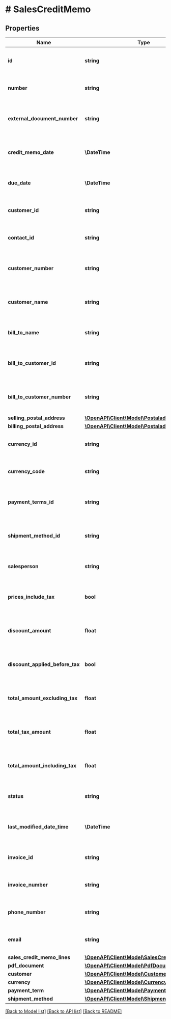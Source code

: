 # # SalesCreditMemo

## Properties

Name | Type | Description | Notes
------------ | ------------- | ------------- | -------------
**id** | **string** | (v1.0) The id property for the Dynamics 365 Business Central salesCreditMemo entity | [optional]
**number** | **string** | (v1.0) The number property for the Dynamics 365 Business Central salesCreditMemo entity | [optional]
**external_document_number** | **string** | (v1.0) The externalDocumentNumber property for the Dynamics 365 Business Central salesCreditMemo entity | [optional]
**credit_memo_date** | **\DateTime** | (v1.0) The creditMemoDate property for the Dynamics 365 Business Central salesCreditMemo entity | [optional]
**due_date** | **\DateTime** | (v1.0) The dueDate property for the Dynamics 365 Business Central salesCreditMemo entity | [optional]
**customer_id** | **string** | (v1.0) The customerId property for the Dynamics 365 Business Central salesCreditMemo entity | [optional]
**contact_id** | **string** | (v1.0) The contactId property for the Dynamics 365 Business Central salesCreditMemo entity | [optional]
**customer_number** | **string** | (v1.0) The customerNumber property for the Dynamics 365 Business Central salesCreditMemo entity | [optional]
**customer_name** | **string** | (v1.0) The customerName property for the Dynamics 365 Business Central salesCreditMemo entity | [optional]
**bill_to_name** | **string** | (v1.0) The billToName property for the Dynamics 365 Business Central salesCreditMemo entity | [optional]
**bill_to_customer_id** | **string** | (v1.0) The billToCustomerId property for the Dynamics 365 Business Central salesCreditMemo entity | [optional]
**bill_to_customer_number** | **string** | (v1.0) The billToCustomerNumber property for the Dynamics 365 Business Central salesCreditMemo entity | [optional]
**selling_postal_address** | [**\OpenAPI\Client\Model\Postaladdresstype**](Postaladdresstype.md) |  | [optional]
**billing_postal_address** | [**\OpenAPI\Client\Model\Postaladdresstype**](Postaladdresstype.md) |  | [optional]
**currency_id** | **string** | (v1.0) The currencyId property for the Dynamics 365 Business Central salesCreditMemo entity | [optional]
**currency_code** | **string** | (v1.0) The currencyCode property for the Dynamics 365 Business Central salesCreditMemo entity | [optional]
**payment_terms_id** | **string** | (v1.0) The paymentTermsId property for the Dynamics 365 Business Central salesCreditMemo entity | [optional]
**shipment_method_id** | **string** | (v1.0) The shipmentMethodId property for the Dynamics 365 Business Central salesCreditMemo entity | [optional]
**salesperson** | **string** | (v1.0) The salesperson property for the Dynamics 365 Business Central salesCreditMemo entity | [optional]
**prices_include_tax** | **bool** | (v1.0) The pricesIncludeTax property for the Dynamics 365 Business Central salesCreditMemo entity | [optional]
**discount_amount** | **float** | (v1.0) The discountAmount property for the Dynamics 365 Business Central salesCreditMemo entity | [optional]
**discount_applied_before_tax** | **bool** | (v1.0) The discountAppliedBeforeTax property for the Dynamics 365 Business Central salesCreditMemo entity | [optional]
**total_amount_excluding_tax** | **float** | (v1.0) The totalAmountExcludingTax property for the Dynamics 365 Business Central salesCreditMemo entity | [optional]
**total_tax_amount** | **float** | (v1.0) The totalTaxAmount property for the Dynamics 365 Business Central salesCreditMemo entity | [optional]
**total_amount_including_tax** | **float** | (v1.0) The totalAmountIncludingTax property for the Dynamics 365 Business Central salesCreditMemo entity | [optional]
**status** | **string** | (v1.0) The status property for the Dynamics 365 Business Central salesCreditMemo entity | [optional]
**last_modified_date_time** | **\DateTime** | (v1.0) The lastModifiedDateTime property for the Dynamics 365 Business Central salesCreditMemo entity | [optional]
**invoice_id** | **string** | (v1.0) The invoiceId property for the Dynamics 365 Business Central salesCreditMemo entity | [optional]
**invoice_number** | **string** | (v1.0) The invoiceNumber property for the Dynamics 365 Business Central salesCreditMemo entity | [optional]
**phone_number** | **string** | (v1.0) The phoneNumber property for the Dynamics 365 Business Central salesCreditMemo entity | [optional]
**email** | **string** | (v1.0) The email property for the Dynamics 365 Business Central salesCreditMemo entity | [optional]
**sales_credit_memo_lines** | [**\OpenAPI\Client\Model\SalesCreditMemoLine[]**](SalesCreditMemoLine.md) |  | [optional]
**pdf_document** | [**\OpenAPI\Client\Model\PdfDocument[]**](PdfDocument.md) |  | [optional]
**customer** | [**\OpenAPI\Client\Model\Customer**](Customer.md) |  | [optional]
**currency** | [**\OpenAPI\Client\Model\Currency**](Currency.md) |  | [optional]
**payment_term** | [**\OpenAPI\Client\Model\PaymentTerm**](PaymentTerm.md) |  | [optional]
**shipment_method** | [**\OpenAPI\Client\Model\ShipmentMethod**](ShipmentMethod.md) |  | [optional]

[[Back to Model list]](../../README.md#models) [[Back to API list]](../../README.md#endpoints) [[Back to README]](../../README.md)
